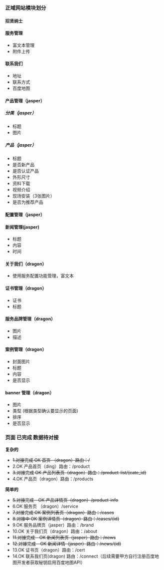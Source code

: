 ### 正域网站模块划分

#### 招贤纳士

#### 服务管理
- 富文本管理
- 附件上传

#### 联系我们
- 地址
- 联系方式
- 百度地图

#### 产品管理（jasper）
##### 分类（jasper）
- 标题 
- 图片

##### 产品（jasper）
- 标题
- 是否新产品
- 是否认证产品
- 外形尺寸
- 资料下载
- 视频介绍
- 现场安装（3张图片）
- 是否为推荐产品

#### 配置管理（jasper）

#### 新闻管理(jasper)
- 标题
- 内容
- 时间


#### 关于我们（dragon）
- 使用服务配置功能管理，富文本

#### 证书管理（dragon）
- 证书
- 标题

#### 服务品牌管理（dragon）
- 图片
- 描述

#### 案例管理（dragon）
- 封面图片
- 标题
- 内容
- 是否显示

#### banner 管理（dragon）
- 图片
- 类型 (根据类型确认要显示的页面)
- 排序
- 是否显示





### 页面 已完成 数据待对接

**复杂的**

* ~~1.对接完成 OK 首页 （dragon）路由：/~~
* 2.OK 产品首页（ding）路由：/product
* ~~3.对接完成 OK 产品列表页（dragon）路由：/product-list/{cate_id}~~
* 4.OK 产品页（dragon）路由：/products

**简单的**

* ~~5.对接完成 - OK 产品详情页（dragon）/product-info~~
* 6.OK 服务页 （dragon）/service
* ~~7.对接完成 OK 案例列表页（dragon）路由：/cases~~
* ~~8.对接中 OK 案例详情页（dragon）路由：/cases/{id}~~
* 9.OK 服务品牌页（jasper）路由：/brand
* 10.OK 关于我们页（dragon）路由：/about
* ~~11.对接完成 - OK 新闻列表页（jasper）路由：/news~~
* ~~12.对接完成 - OK 新闻详情（jasper）路由：/news/{id}~~
* 13.OK 证书页（dragon）路由：/cert
* 14.OK 联系我们页(dragon) 路由：/connect（后续需要甲方自行注册百度地图开发者获取秘钥启用百度地图API）
